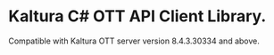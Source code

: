 # Kaltura C# OTT API Client Library.
Compatible with Kaltura OTT server version 8.4.3.30334 and above.
